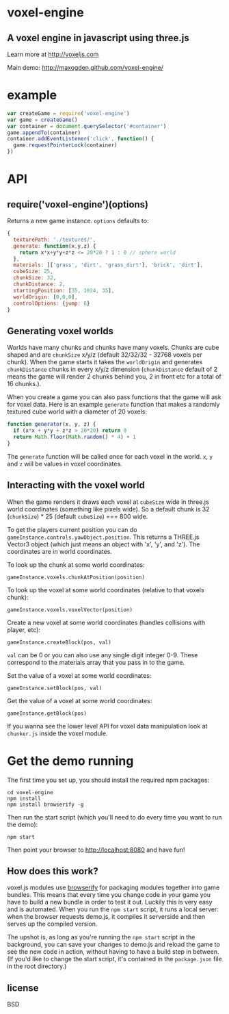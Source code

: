 # voxel-engine

## A voxel engine in javascript using three.js

Learn more at http://voxeljs.com

Main demo: http://maxogden.github.com/voxel-engine/

# example

``` js
var createGame = require('voxel-engine')
var game = createGame()
var container = document.querySelector('#container')
game.appendTo(container)
container.addEventListener('click', function() {
  game.requestPointerLock(container)
})
```

# API

## require('voxel-engine')(options)

Returns a new game instance. `options` defaults to:

```javascript
{
  texturePath: './textures/',
  generate: function(x,y,z) {
    return x*x+y*y+z*z <= 20*20 ? 1 : 0 // sphere world
  },
  materials: [['grass', 'dirt', 'grass_dirt'], 'brick', 'dirt'],
  cubeSize: 25,
  chunkSize: 32,
  chunkDistance: 2,
  startingPosition: [35, 1024, 35],
  worldOrigin: [0,0,0],
  controlOptions: {jump: 6}
}
```

## Generating voxel worlds

Worlds have many chunks and chunks have many voxels. Chunks are cube shaped and are `chunkSize` x/y/z (default 32/32/32 - 32768 voxels per chunk). When the game starts it takes the `worldOrigin` and generates `chunkDistance` chunks in every x/y/z dimension (`chunkDistance` default of 2 means the game will render 2 chunks behind you, 2 in front etc for a total of 16 chunks.). 

When you create a game you can also pass functions that the game will ask for voxel data. Here is an example `generate` function that makes a randomly textured cube world with a diameter of 20 voxels:

```javascript
function generator(x, y, z) {
  if (x*x + y*y + z*z > 20*20) return 0
  return Math.floor(Math.random() * 4) + 1
}
```

The `generate` function will be called once for each voxel in the world. `x`, `y` and `z` will be values in voxel coordinates.

## Interacting with the voxel world

When the game renders it draws each voxel at `cubeSize` wide in three.js world coordinates (something like pixels wide). So a default chunk is 32 (`chunkSize`) * 25 (default `cubeSize`) === 800 wide.

To get the players current position you can do `gameInstance.controls.yawObject.position`. This returns a THREE.js Vector3 object (which just means an object with 'x', 'y', and 'z'). The coordinates are in world coordinates.

To look up the chunk at some world coordinates:

`gameInstance.voxels.chunkAtPosition(position)`

To look up the voxel at some world coordinates (relative to that voxels chunk):

`gameInstance.voxels.voxelVector(position)`

Create a new voxel at some world coordinates (handles collisions with player, etc):

`gameInstance.createBlock(pos, val)`

`val` can be 0 or you can also use any single digit integer 0-9. These correspond to the materials array that you pass in to the game.

Set the value of a voxel at some world coordinates:

`gameInstance.setBlock(pos, val)`

Get the value of a voxel at some world coordinates:

`gameInstance.getBlock(pos)`

If you wanna see the lower level API for voxel data manipulation look at `chunker.js` inside the voxel module.

# Get the demo running

The first time you set up, you should install the required npm packages:

```
cd voxel-engine
npm install
npm install browserify -g
```

Then run the start script (which you'll need to do every time you want to run the demo):

```
npm start
```

Then point your browser to [http://localhost:8080](http://localhost:8080) and have fun!

## How does this work?

voxel.js modules use [browserify](http://browserify.org) for packaging modules together into game bundles. This means that every time you change code in your game you have to build a new bundle in order to test it out. Luckily this is very easy and is automated. When you run the `npm start` script, it runs a local server: when the browser requests demo.js, it compiles it serverside and then serves up the compiled version.

The upshot is, as long as you're running the `npm start` script in the background, you can save your changes to demo.js and reload the game to see the new code in action, without having to have a build step in between. (If you'd like to change the start script, it's contained in the `package.json` file in the root directory.)

## license

BSD

